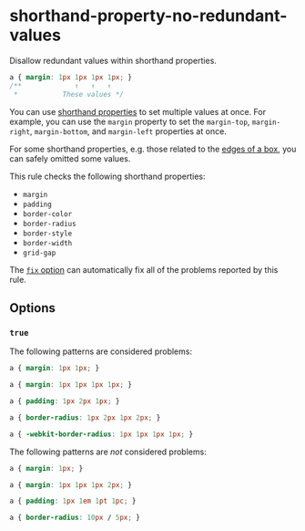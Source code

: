 # shorthand-property-no-redundant-values

Disallow redundant values within shorthand properties.

<!-- prettier-ignore -->
```css
a { margin: 1px 1px 1px 1px; }
/**             ↑   ↑   ↑
 *           These values */
```

You can use [shorthand properties](https://developer.mozilla.org/en-US/docs/Web/CSS/Shorthand_properties) to set multiple values at once. For example, you can use the `margin` property to set the `margin-top`, `margin-right`, `margin-bottom`, and `margin-left` properties at once.

For some shorthand properties, e.g. those related to the [edges of a box](https://developer.mozilla.org/en-US/docs/Web/CSS/Shorthand_properties#edges_of_a_box), you can safely omitted some values.

This rule checks the following shorthand properties:

- `margin`
- `padding`
- `border-color`
- `border-radius`
- `border-style`
- `border-width`
- `grid-gap`

The [`fix` option](../../../docs/user-guide/usage/options.md#fix) can automatically fix all of the problems reported by this rule.

## Options

### `true`

The following patterns are considered problems:

<!-- prettier-ignore -->
```css
a { margin: 1px 1px; }
```

<!-- prettier-ignore -->
```css
a { margin: 1px 1px 1px 1px; }
```

<!-- prettier-ignore -->
```css
a { padding: 1px 2px 1px; }
```

<!-- prettier-ignore -->
```css
a { border-radius: 1px 2px 1px 2px; }
```

<!-- prettier-ignore -->
```css
a { -webkit-border-radius: 1px 1px 1px 1px; }
```

The following patterns are _not_ considered problems:

<!-- prettier-ignore -->
```css
a { margin: 1px; }
```

<!-- prettier-ignore -->
```css
a { margin: 1px 1px 1px 2px; }
```

<!-- prettier-ignore -->
```css
a { padding: 1px 1em 1pt 1pc; }
```

<!-- prettier-ignore -->
```css
a { border-radius: 10px / 5px; }
```
